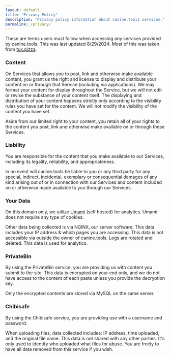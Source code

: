 ```yaml
---
layout: default
title: "Privacy Policy"
description: "Privacy policy information about canine.tools services."
permalink: /privacy/
---
```

These are terms users must follow when accessing any services provided by canine.tools. This was last updated 8/29/2024. Most of this was taken from [tux.pizza](https://tux.pizza).

### Content
On Services that allows you to post, link and otherwise make available content, you grant us the right and license to display and distribute your content on or through that Service (including via applications). We may format your content for display throughout the Service, but we will not edit or revise the substance of your content itself. The displaying and distribution of your content happens strictly only according to the visibility rules you have set for the content. We will not modify the visibility of the content you have set.

Aside from our limited right to your content, you retain all of your rights to the content you post, link and otherwise make available on or through these Services.

### Liability
You are responsible for the content that you make available to our Services, including its legality, reliability, and appropriateness.

In no event will canine.tools be liable to you or any third party for any special, indirect, incidental, exemplary or consequential damages of any kind arising out of or in connection with our Services and content included on or otherwise made available to you through our Services.

### Your Data
On this domain only, we utilize [Umami](https://umami.is/) (self hosted) for analytics. Umami does not require any type of cookies.

Other data being collected is via NGINX, our server software. This data includes your IP address & which pages you are accessing. This data is not accessible via outside the owner of canine.tools. Logs are rotated and deleted. This data is used for analytics.

### PrivateBin
By using the PrivateBin service, you are providing us with content you submit to the site. This data is encrypted on your end only, and we do not have access to the content of each paste unless you provide the decryption key.

Only the encrypted contents are stored via MySQL on the same server.

### Chibisafe
By using the Chibisafe service, you are providing use with a username and password.

When uploading files, data collected includes: IP address, time uploaded, and the original file name. This data is not shared with any other parties. It's only used to identify who uploaded what files for abuse. You are freely to have all data removed from this service if you wish.